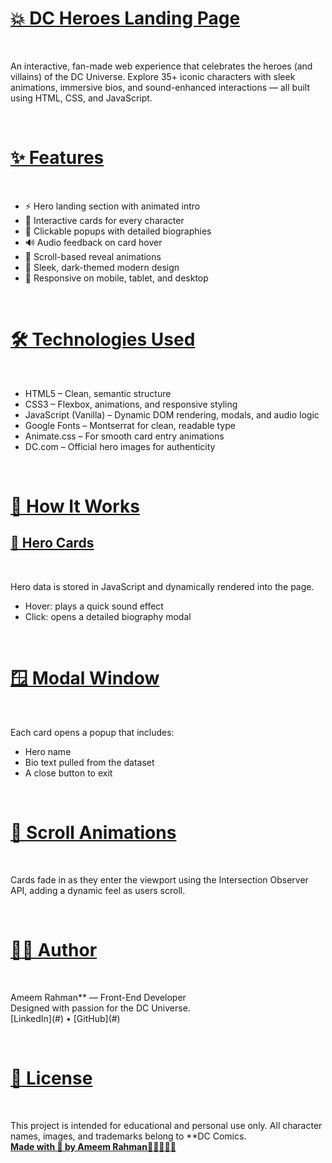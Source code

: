 <h1><u>💥 DC Heroes Landing Page</u></h1>
<br>
<p>
An interactive, fan-made web experience that celebrates the heroes (and villains) of the DC Universe. Explore 35+ iconic characters with sleek animations, immersive bios, and sound-enhanced interactions — all built using HTML, CSS, and JavaScript.
</p>
<br>
<h1><u>✨ Features</u></h1>
<br>
<div>
  <ul>
    <li>⚡ Hero landing section with animated intro</li>
    <li>🎴 Interactive cards for every character</li>
    <li>📜 Clickable popups with detailed biographies</li>
    <li>🔊 Audio feedback on card hover</li>
    <li>🔄 Scroll-based reveal animations</li>
    <li>🎨 Sleek, dark-themed modern design</li>
    <li>📱 Responsive on mobile, tablet, and desktop</li>
  </ul>
</div>
<br>
<h1><u>🛠️ Technologies Used</u></h1>
<br>
<div>
  <ul>
    <li>HTML5 – Clean, semantic structure</li>
    <li>CSS3 – Flexbox, animations, and responsive styling</li>
    <li>JavaScript (Vanilla) – Dynamic DOM rendering, modals, and audio logic</li>
    <li>Google Fonts – Montserrat for clean, readable type</li>
    <li>Animate.css – For smooth card entry animations</li>
    <li>DC.com – Official hero images for authenticity</li>
  </ul>
</div>
<br>
<h1><u>🧩 How It Works</u></h1>
<h2><u>🦸 Hero Cards</u></h2>
<br>
<p>
  Hero data is stored in JavaScript and dynamically rendered into the page.
</p>
<div>
   <ul>
    <li>Hover: plays a quick sound effect</li>
    <li>Click: opens a detailed biography modal</li>
   </ul>
</div>
<br>
<h1><u>🪟 Modal Window</u></h1>
<br>
<div>
  <p>Each card opens a popup that includes:</p>
 <ul>
    <li>Hero name</li>
    <li>Bio text pulled from the dataset</li>
   <li>A close button to exit  </li>
  </ul>
</div>
<br>
<h1><u>👀 Scroll Animations</u></h1>
<br>
<p>Cards fade in as they enter the viewport using the Intersection Observer API, adding a dynamic feel as users scroll.</p>
<br>
<h1><u>👨‍💻 Author</u></h1>
<br>
<p>
  Ameem Rahman** — Front-End Developer  
  <br>
  Designed with passion for the DC Universe.
  <br>
  [LinkedIn](#) • [GitHub](#)
</p>
<br>
<h1><u>📜 License</u></h1>
<br>
<p>
  This project is intended for educational and personal use only. All character names, images, and trademarks belong to **DC Comics.
  <br>
  <u><b>Made with 💙 by Ameem Rahman🦇🦸‍♀️🦸‍♂️</u>
</p>














